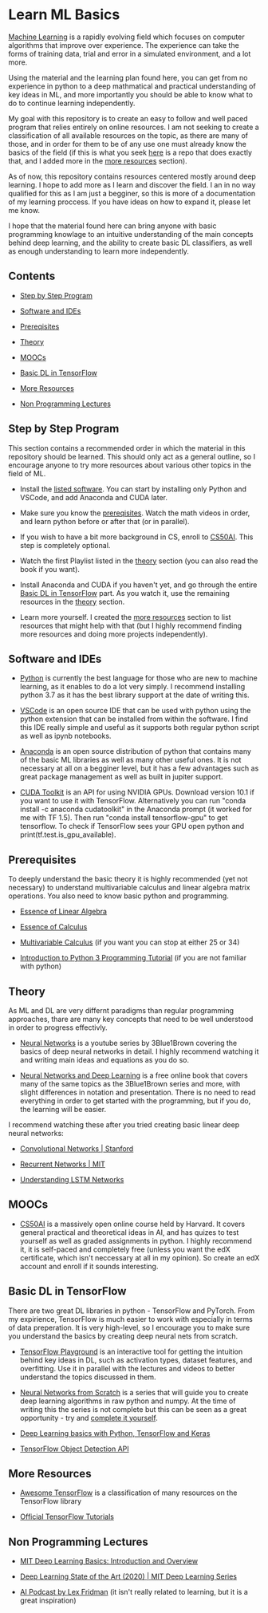 # Learn ML Basics

[Machine Learning](https://en.wikipedia.org/wiki/Machine_learning) is a rapidly evolving field which focuses on computer algorithms that improve over experience. The experience can take the forms of training data, trial and error in a simulated environment, and a lot more.

Using the material and the learning plan found here, you can get from no experience in python to a deep mathmatical and practical understanding of key ideas in ML, and more importantly you should be able to know what to do to continue learning independently.

My goal with this repository is to create an easy to follow and well paced program that relies entirely on online resources. I am not seeking to create a classification of all available resources on the topic, as there are many of those, and in order for them to be of any use one must already know the basics of the field (if this is what you seek [here](https://github.com/ujjwalkarn/Machine-Learning-Tutorials#readme) is a repo that does exactly that, and I added more in the [more resources](#more-resources) section).

As of now, this repository contains resources centered mostly around deep learning. I hope to add more as I learn and discover the field. I an in no way qualified for this as I am just a begginer, so this is more of a documentation of my learning proccess. If you have ideas on how to expand it, please let me know.

I hope that the material found here can bring anyone with basic programming knowlage to an intuitive understanding of the main concepts behind deep learning, and the ability to create basic DL classifiers, as well as enough understanding to learn more independently.

## Contents

- [Step by Step Program](#step-by-step-program)

- [Software and IDEs](#software-and-ides)

- [Prereqisites](#prerequisites)

- [Theory](#theory)

- [MOOCs](#moocs)

- [Basic DL in TensorFlow](#basic-dl-in-tensorflow)

- [More Resources](#more-resources)

- [Non Programming Lectures](#non-programming-lectures)

## Step by Step Program

This section contains a recommended order in which the material in this repository should be learned. This should only act as a general outline, so I encourage anyone to try more resources about various other topics in the field of ML.

- Install the [listed software](#software-and-ides). You can start by installing only Python and VSCode, and add Anaconda and CUDA later.

- Make sure you know the [prereqisites](#prerequisites). Watch the math videos in order, and learn python before or after that (or in parallel).

- If you wish to have a bit more background in CS, enroll to [CS50AI](https://www.edx.org/course/cs50s-introduction-to-artificial-intelligence-with-python). This step is completely optional.

- Watch the first Playlist listed in the [theory](#theory) section (you can also read the book if you want).

- Install Anaconda and CUDA if you haven't yet, and go through the entire [Basic DL in TensorFlow](#basic-dl-in-tensorflow) part. As you watch it, use the remaining resources in the [theory](#theory) section.

- Learn more yourself. I created the [more resources](#more-resources) section to list resources that might help with that (but I highly recommend finding more resources and doing more projects independently).

## Software and IDEs

- [Python](https://www.python.org/downloads/) is currently the best language for those who are new to machine learning, as it enables to do a lot very simply. I recommend installing python 3.7 as it has the best library support at the date of writing this.

- [VSCode](https://code.visualstudio.com/) is an open source IDE that can be used with python using the python extension that can be installed from within the software. I find this IDE really simple and useful as it supports both regular python script as well as ipynb notebooks.

- [Anaconda](https://www.anaconda.com/products/individual) is an open source distribution of python that contains many of the basic ML libraries as well as many other useful ones. It is not necessary at all on a begginer level, but it has a few advantages such as great package management as well as built in jupiter support.

- [CUDA Toolkit](https://developer.nvidia.com/cuda-toolkit) is an API for using NVIDIA GPUs. Download version 10.1 if you want to use it with TensorFlow. Alternatively you can run "conda install -c anaconda cudatoolkit" in the Anaconda prompt (it worked for me with TF 1.5). Then run "conda install tensorflow-gpu" to get tensorflow. To check if TensorFlow sees your GPU open python and print(tf.test.is_gpu_available).

## Prerequisites

To deeply understand the basic theory it is highly recommended (yet not necessary) to understand multivariable calculus and linear algebra matrix operations. You also need to know basic python and programming.

- [Essence of Linear Algebra](https://www.youtube.com/watch?v=fNk_zzaMoSs&list=PLZHQObOWTQDPD3MizzM2xVFitgF8hE_ab)

- [Essence of Calculus](https://www.youtube.com/watch?v=WUvTyaaNkzM&list=PLZHQObOWTQDMsr9K-rj53DwVRMYO3t5Yr)

- [Multivariable Calculus](https://www.youtube.com/watch?v=TrcCbdWwCBc&list=PLSQl0a2vh4HC5feHa6Rc5c0wbRTx56nF7) (if you want you can stop at either 25 or 34)

- [Introduction to Python 3 Programming Tutorial](https://www.youtube.com/watch?v=eXBD2bB9-RA&list=PLQVvvaa0QuDeAams7fkdcwOGBpGdHpXln) (if you are not familiar with python)

## Theory

As ML and DL are very differnt paradigms than regular programming approaches, thare are many key concepts that need to be well understood in order to progress effectivly.

- [Neural Networks](https://www.youtube.com/watch?v=aircAruvnKk&list=PLZHQObOWTQDNU6R1_67000Dx_ZCJB-3pi) is a youtube series by 3Blue1Brown covering the basics of deep neural networks in detail. I highly recommend watching it and writing main ideas and equations as you do so.

- [Neural Networks and Deep Learning](http://neuralnetworksanddeeplearning.com/) is a free online book that covers many of the same topics as the 3Blue1Brown series and more, with slight differences in notation and presentation. There is no need to read everything in order to get started with the programming, but if you do, the learning will be easier.

I recommend watching these after you tried creating basic linear deep neural networks:

- [Convolutional Networks | Stanford](https://www.youtube.com/watch?v=bNb2fEVKeEo)

- [Recurrent Networks | MIT](https://www.youtube.com/watch?v=SEnXr6v2ifU)

- [Understanding LSTM Networks](http://colah.github.io/posts/2015-08-Understanding-LSTMs/)

## MOOCs

- [CS50AI](https://www.edx.org/course/cs50s-introduction-to-artificial-intelligence-with-python) is a massively open online course held by Harvard. It covers general practical and theoretical ideas in AI, and has quizes to test yourself as well as graded assignments in python. I highly recommend it, it is self-paced and completely free (unless you want the edX certificate, which isn't neccessary at all in my opinion). So create an edX account and enroll if it sounds interesting.

## Basic DL in TensorFlow

There are two great DL libraries in python - TensorFlow and PyTorch. From my expirience, TensorFlow is much easier to work with especially in terms of data preperation. It is very high-level, so I encourage you to make sure you understand the basics by creating deep neural nets from scratch.

- [TensorFlow Playground](https://playground.tensorflow.org/) is an interactive tool for getting the intuition behind key ideas in DL, such as activation types, dataset features, and overfitting. Use it in parallel with the lectures and videos to better understand the topics discussed in them.

- [Neural Networks from Scratch](https://www.youtube.com/watch?v=Wo5dMEP_BbI&list=PLQVvvaa0QuDcjD5BAw2DxE6OF2tius3V3) is a series that will guide you to create deep learning algorithms in raw python and numpy. At the time of writing this the series is not complete but this can be seen as a great opportunity - try and [complete it yourself](#theory).

- [Deep Learning basics with Python, TensorFlow and Keras](https://www.youtube.com/playlist?list=PLQVvvaa0QuDfhTox0AjmQ6tvTgMBZBEXN)

- [TensorFlow Object Detection API](https://www.youtube.com/playlist?list=PLQVvvaa0QuDcNK5GeCQnxYnSSaar2tpku)

## More Resources

- [Awesome TensorFlow](https://github.com/jtoy/awesome-tensorflow) is a classification of many resources on the TensorFlow library

- [Official TensorFlow Tutorials](https://www.tensorflow.org/tutorials)

## Non Programming Lectures

- [MIT Deep Learning Basics: Introduction and Overview](https://www.youtube.com/watch?v=O5xeyoRL95U)

- [Deep Learning State of the Art (2020) | MIT Deep Learning Series](https://www.youtube.com/watch?v=0VH1Lim8gL8)

- [AI Podcast by Lex Fridman](https://www.youtube.com/user/lexfridman) (it isn't really related to learning, but it is a great inspiration)
